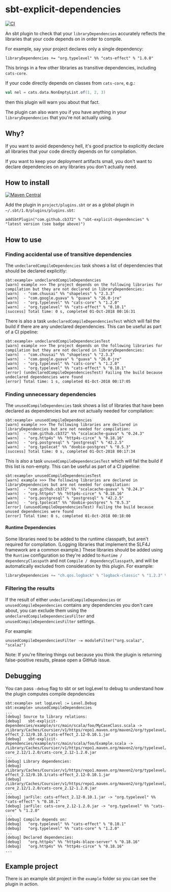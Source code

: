 # sbt-explicit-dependencies

[![CI](https://github.com/cb372/sbt-explicit-dependencies/actions/workflows/ci.yml/badge.svg)](https://github.com/cb372/sbt-explicit-dependencies/actions/workflows/ci.yml)

An sbt plugin to check that your `libraryDependencies` accurately reflects the
libraries that your code depends on in order to compile.

For example, say your project declares only a single dependency:

```
libraryDependencies += "org.typelevel" %% "cats-effect" % "1.0.0"
```

This brings in a few other libraries as transitive dependencies, including
`cats-core`.

If your code directly depends on classes from `cats-core`, e.g.:

```scala
val nel = cats.data.NonEmptyList.of(1, 2, 3)
```

then this plugin will warn you about that fact.

The plugin can also warn you if you have anything in your `libraryDependencies`
that you're not actually using.

## Why?

If you want to avoid dependency hell, it's good practice to explicitly declare
all libraries that your code directly depends on for compilation.

If you want to keep your deployment artifacts small, you don't want to declare
dependencies on any libraries you don't actually need.

## How to install

[![Maven Central](https://maven-badges.herokuapp.com/maven-central/com.github.cb372/sbt-explicit-dependencies/badge.svg)](https://maven-badges.herokuapp.com/maven-central/com.github.cb372/sbt-explicit-dependencies/badge.svg)

Add the plugin in `project/plugins.sbt` or as a global plugin in
`~/.sbt/1.0/plugins/plugins.sbt`:

```
addSbtPlugin("com.github.cb372" % "sbt-explicit-dependencies" % "latest version (see badge above)")
```

## How to use

### Finding accidental use of transitive dependencies

The `undeclaredCompileDependencies` task shows a list of dependencies that
should be declared explicitly:

```
sbt:example> undeclaredCompileDependencies
[warn] example >>> The project depends on the following libraries for compilation but they are not declared in libraryDependencies:
[warn]  - "com.chuusai" %% "shapeless" % "2.3.3"
[warn]  - "com.google.guava" % "guava" % "26.0-jre"
[warn]  - "org.typelevel" %% "cats-core" % "1.2.0"
[warn]  - "org.typelevel" %% "cats-effect" % "0.10.1"
[success] Total time: 0 s, completed 01-Oct-2018 00:16:31
```

There is also a task `undeclaredCompileDependenciesTest` which will fail the
build if there are any undeclared dependencies. This can be useful as part of a
CI pipeline:

```
sbt:example> undeclaredCompileDependenciesTest
[warn] example >>> The project depends on the following libraries for compilation but they are not declared in libraryDependencies:
[warn]  - "com.chuusai" %% "shapeless" % "2.3.3"
[warn]  - "com.google.guava" % "guava" % "26.0-jre"
[warn]  - "org.typelevel" %% "cats-core" % "1.2.0"
[warn]  - "org.typelevel" %% "cats-effect" % "0.10.1"
[error] (undeclaredCompileDependenciesTest) Failing the build because undeclared dependencies were found
[error] Total time: 1 s, completed 01-Oct-2018 00:17:05
```

### Finding unnecessary dependencies

The `unusedCompileDependencies` task shows a list of libraries that have been
declared as dependencies but are not actually needed for compilation:

```
sbt:example> unusedCompileDependencies
[warn] example >>> The following libraries are declared in libraryDependencies but are not needed for compilation:
[warn]  - "com.github.cb372" %% "scalacache-guava" % "0.24.3"
[warn]  - "org.http4s" %% "http4s-circe" % "0.18.16"
[warn]  - "org.postgresql" % "postgresql" % "42.2.5"
[warn]  - "org.tpolecat" %% "doobie-postgres" % "0.5.3"
[success] Total time: 0 s, completed 01-Oct-2018 00:17:34
```

This is also a task `unusedCompileDependenciesTest` which will fail the build if
this list is non-empty. This can be useful as part of a CI pipeline:

```
sbt:example> unusedCompileDependenciesTest
[warn] example >>> The following libraries are declared in libraryDependencies but are not needed for compilation:
[warn]  - "com.github.cb372" %% "scalacache-guava" % "0.24.3"
[warn]  - "org.http4s" %% "http4s-circe" % "0.18.16"
[warn]  - "org.postgresql" % "postgresql" % "42.2.5"
[warn]  - "org.tpolecat" %% "doobie-postgres" % "0.5.3"
[error] (unusedCompileDependenciesTest) Failing the build because unused dependencies were found
[error] Total time: 0 s, completed 01-Oct-2018 00:18:00
```

#### Runtime Dependencies

Some libraries need to be added to the runtime classpath, but aren't required for compilation. (Logging libraries that implement the SLF4J framework are a common example.) These libraries should be added using the `Runtime` configuration so they're added to `Runtime / dependencyClasspath` and not `Compile / dependencyClasspath`, and will be automatically excluded from consideration by this plugin. For example:

```scala
libraryDependencies += "ch.qos.logback" % "logback-classic" % "1.2.3" % Runtime
```

### Filtering the results

If the result of either `undeclaredCompileDependencies` or
`unusedCompileDependencies` contains any dependencies you don't care about, you
can exclude them using the `undeclaredCompileDependenciesFilter` and
`unusedCompileDependenciesFilter` settings.

For example:

```
unusedCompileDependenciesFilter -= moduleFilter("org.scalaz", "scalaz")
```

Note: If you're filtering things out because you think the plugin is returning
false-positive results, please open a GitHub issue.

## Debugging

You can pass `-debug` flag to sbt or set logLevel to debug to understand how the plugin computes compile depndencies

```
sbt:example> set logLevel := Level.Debug
sbt:example> unusedCompileDependencies
...
[debug] Source to library relations:
[debug]   sbt-explicit-dependencies/example/src/main/scala/foo/MyCaseClass.scala -> /Library/Caches/Coursier/v1/https/repo1.maven.org/maven2/org/typelevel/cats-effect_2.12/0.10.1/cats-effect_2.12-0.10.1.jar
[debug]   sbt-explicit-dependencies/example/src/main/scala/foo/Example.scala -> /Library/Caches/Coursier/v1/https/repo1.maven.org/maven2/org/typelevel/cats-core_2.12/1.2.0/cats-core_2.12-1.2.0.jar
...
[debug] Library dependencies:
[debug]   /Library/Caches/Coursier/v1/https/repo1.maven.org/maven2/org/typelevel/cats-effect_2.12/0.10.1/cats-effect_2.12-0.10.1.jar
[debug]   /Library/Caches/Coursier/v1/https/repo1.maven.org/maven2/org/typelevel/cats-core_2.12/1.2.0/cats-core_2.12-1.2.0.jar
...
[debug] jarFile: cats-effect_2.12-0.10.1.jar -> "org.typelevel" %% "cats-effect" % "0.10.1"
[debug] jarFile: cats-core_2.12-1.2.0.jar -> "org.typelevel" %% "cats-core" % "1.2.0"
...
[debug] Compile depends on:
[debug]   "org.typelevel" %% "cats-effect" % "0.10.1"
[debug]   "org.typelevel" %% "cats-core" % "1.2.0"
...
[debug] Declared dependencies:
[debug]   "org.http4s" %% "http4s-blaze-server" % "0.18.16"
[debug]   "org.http4s" %% "http4s-circe" % "0.18.16"
...
```

## Example project

There is an example sbt project in the `example` folder so you can see the
plugin in action.
